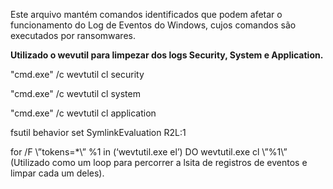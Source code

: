 Este arquivo mantém comandos identificados que podem afetar o funcionamento do Log de Eventos do Windows, cujos comandos são executados por ransomwares. 

**Utilizado o wevutil para limpezar dos logs Security, System e Application.**

"cmd.exe" /c wevtutil cl security

"cmd.exe" /c wevtutil cl system

"cmd.exe" /c wevtutil cl application

fsutil behavior set SymlinkEvaluation R2L:1

for /F \”tokens=*\” %1 in (‘wevtutil.exe el’) DO wevtutil.exe cl \”%1\”
(Utilizado como um loop para percorrer a lsita de registros de eventos e limpar cada um deles). 
